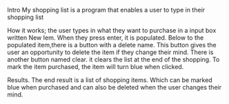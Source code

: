 Intro
My shopping list is a program that enables a user to type in their shopping list

How it works;
the user types in what they want to purchase in a input box written New Iem. When they press enter, it is populated. Below to the populated item,there is a button with a delete name. This button gives the user an opportunity to delete the item if  they change their mind. 
There is another button named clear. it clears the list at the end of the shopping.
To mark the item purchased, the item will turn blue when clicked.  
 
 Results.
 The end result is a list of shopping items. Which can be marked blue when purchased and can also be deleted when the user changes their mind.